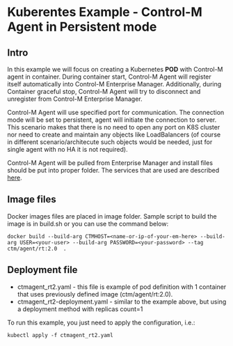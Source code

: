 # Kuberentes Example - Control-M Agent in Persistent mode

## Intro
In this example we will focus on creating a Kubernetes <b>POD</b> with Control-M agent in container. 
During container start, Control-M Agent will register itself automatically into Control-M Enterprise Manager. 
Additionally, during Container graceful stop, Control-M Agent will try to disconnect and unregister from Control-M Enterprise Manager. 

Control-M Agent will use specified port for communication. The connection mode will be set to persistent, agent will initiate the connection to server. This scenario makes that there is no need to open any port on K8S cluster nor need to create and maintain any objects like LoadBalancers (of course in different scenario/architecute such objects would be needed, just for single agent with no HA it is not required).

Control-M Agent will be pulled from Enterprise Manager and install files should be put into proper folder. The services that are used are described [here](https://docs.bmc.com/docs/automation-api/9019monthly/provision-service-872868763.html). 

## Image files
Docker images files are placed in image folder. Sample script to build the image is in build.sh or you can use the command below:

```
docker build --build-arg CTMHOST=<name-or-ip-of-your-em-here> --build-arg USER=<your-user> --build-arg PASSWORD=<your-password> --tag ctm/agent/rt:2.0  .
```

## Deployment file
* ctmagent_rt2.yaml - this file is example of pod definition with 1 container that uses previously defined image (ctm/agent/rt:2.0).
* ctmagent_rt2-deployment.yaml - similar to the example above, but using a deployment method with replicas count=1

To run this example, you just need to apply the configuration, i.e.:
```
kubectl apply -f ctmagent_rt2.yaml
```
